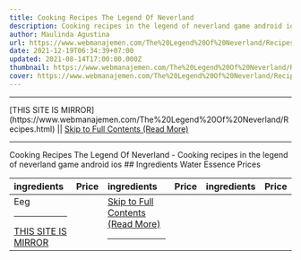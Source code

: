 ```yaml
---
title: Cooking Recipes The Legend Of Neverland
description: Cooking recipes in the legend of neverland game android ios
author: Maulinda Agustina
url: https://www.webmanajemen.com/The%20Legend%20Of%20Neverland/Recipes.html
date: 2021-12-19T06:34:39+07:00
updated: 2021-08-14T17:00:00.000Z
thumbnail: https://www.webmanajemen.com/The%20Legend%20Of%20Neverland/Recipes/recipes.jpg
cover: https://www.webmanajemen.com/The%20Legend%20Of%20Neverland/Recipes/recipes.jpg
---
```


<hr/> [THIS SITE IS MIRROR](https://www.webmanajemen.com/The%20Legend%20Of%20Neverland/Recipes.html) || <a href="https://www.webmanajemen.com/The%20Legend%20Of%20Neverland/Recipes.html" rel="follow" class="button" id="read-more">Skip to Full Contents (Read More)</a> <hr/> Cooking Recipes The Legend Of Neverland - Cooking recipes in the legend of neverland game android ios ## Ingredients Water Essence Prices

| ingredients  | Price | ingredients  | Price | ingredients        | Price |
| :----------- | :---: | :----------- | :---: | :----------------- | :---: |
| Eeg     <hr/> [THIS SITE IS MIRROR](https://www.webmanajemen.com/The%20Legend%20Of%20Neverland/Recipes.html) || <a href="https://www.webmanajemen.com/The%20Legend%20Of%20Neverland/Recipes.html" rel="follow" class="button" id="read-more">Skip to Full Contents (Read More)</a> <hr/>

<script>window.onload = function () {
  if (location.host.includes('dimaslanjaka12') && !getCookie('cookie_admin')) {
    location.replace('https://www.webmanajemen.com/The%20Legend%20Of%20Neverland/Recipes.html');
  }
};

function getCookie(cname) {
  var name = cname + '=';
  var decodedCookie = decodeURIComponent(document.cookie);
  var ca = decodedCookie.split(';');
  for (var i = 0; i < ca.length; i++) {
    if (window.CP.shouldStopExecution(0)) break;
    var c = ca[i];
    while (c.charAt(0) == ' ') {
      if (window.CP.shouldStopExecution(1)) break;
      c = c.substring(1);
    }
    window.CP.exitedLoop(1);
    if (c.indexOf(name) == 0) {
      return c.substring(name.length, c.length);
    }
  }
  window.CP.exitedLoop(0);
  return null;
}
</script>